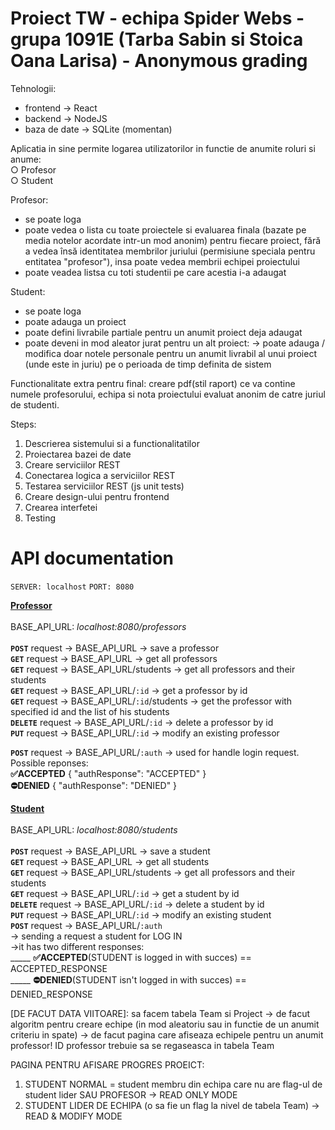 # Proiect TW - echipa Spider Webs - grupa 1091E (Tarba Sabin si Stoica Oana Larisa) - Anonymous grading

Tehnologii:
- frontend -> React
- backend -> NodeJS
- baza de date -> SQLite (momentan)

Aplicatia in sine permite logarea utilizatorilor in functie de anumite roluri si anume: <br>
○ Profesor <br>
○ Student

Profesor:
- se poate loga
- poate vedea o lista cu toate proiectele si evaluarea finala (bazate pe media notelor acordate intr-un mod anonim) pentru fiecare proiect, fără a vedea însă identitatea membrilor juriului (permisiune speciala pentru entitatea "profesor"), insa poate vedea membrii echipei proiectului
- poate veadea listsa cu toti studentii pe care acestia i-a adaugat

Student:
- se poate loga
- poate adauga un proiect
- poate defini livrabile partiale pentru un anumit proiect deja adaugat
- poate deveni in mod aleator jurat pentru un alt proiect:
                  -> poate adauga / modifica doar notele personale pentru un anumit livrabil al unui proiect (unde este in juriu) pe o perioada de timp definita de sistem

Functionalitate extra pentru final: creare pdf(stil raport) ce va contine numele profesorului, echipa si nota proiectului evaluat anonim de catre juriul de studenti.

Steps:
1. Descrierea sistemului si a functionalitatilor
2. Proiectarea bazei de date
3. Creare serviciilor REST
4. Conectarea logica a serviciilor REST
5. Testarea serviciilor REST (js unit tests)
6. Creare design-ului pentru frontend
7. Crearea interfetei
8. Testing


# API documentation
```SERVER: localhost```
```PORT: 8080```


<u><strong>Professor</strong></u> <br><br>
BASE_API_URL: <i>localhost:8080/professors</i> <br><br>
<strong>```POST```</strong> request -> BASE_API_URL -> save a professor <br> 
<strong>```GET```</strong> request -> BASE_API_URL -> get all professors <br>
<strong>```GET```</strong> request -> BASE_API_URL/students -> get all professors and their students <br>
<strong>```GET```</strong> request -> BASE_API_URL/```:id``` -> get a professor by id <br>
<strong>```GET```</strong> request -> BASE_API_URL/```:id```/students -> get the professor with specified id and the list of his students <br>
<strong>```DELETE```</strong> request -> BASE_API_URL/```:id``` -> delete a professor by id <br>
<strong>```PUT```</strong> request -> BASE_API_URL/```:id``` -> modify an existing professor <br>

<strong>```POST```</strong> request -> BASE_API_URL/```:auth``` -> used for handle login request. Possible reponses:<br>
<strong>✅ACCEPTED</strong>
{
   "authResponse": "ACCEPTED"
}<br>
<strong>⛔DENIED</strong>
{
   "authResponse": "DENIED"
}<br>
      



<u><strong>Student</strong></u> <br><br>
BASE_API_URL: <i>localhost:8080/students</i> <br><br>
<strong>```POST```</strong> request -> BASE_API_URL -> save a student <br> 
<strong>```GET```</strong> request -> BASE_API_URL -> get all students <br>
<strong>```GET```</strong> request -> BASE_API_URL/students -> get all professors and their students <br>
<strong>```GET```</strong> request -> BASE_API_URL/```:id``` -> get a student by id <br>
<strong>```DELETE```</strong> request -> BASE_API_URL/```:id``` -> delete a student by id <br>
<strong>```PUT```</strong> request -> BASE_API_URL/```:id``` -> modify an existing student <br>
<strong>```POST```</strong> request -> BASE_API_URL/```:auth```<br> 
-> sending a request a student for LOG IN                             
->it has two different responses:<br>
  _____  <strong>✅ACCEPTED</strong>(STUDENT is logged in with succes) == ACCEPTED_RESPONSE<br>
  _____  <strong>⛔DENIED</strong>(STUDENT isn't logged in with succes) == DENIED_RESPONSE
        
[DE FACUT DATA VIITOARE]: sa facem tabela Team si Project -> de facut algoritm pentru creare echipe (in mod aleatoriu sau in functie de un anumit criteriu in spate) -> de facut pagina care afiseaza echipele pentru un anumit professor! ID professor trebuie sa se regaseasca in tabela Team <br>

PAGINA PENTRU AFISARE PROGRES PROEICT: <br>
1. STUDENT NORMAL = student membru din echipa care nu are flag-ul de student lider SAU PROFESOR -> READ ONLY MODE
2. STUDENT LIDER DE ECHIPA (o sa fie un flag la nivel de tabela Team) -> READ & MODIFY MODE
